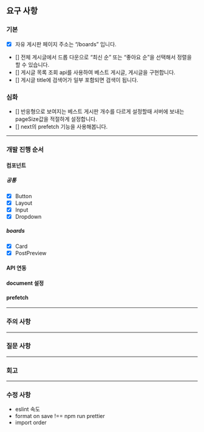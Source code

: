 ## 요구 사항

### 기본

- [x] 자유 게시판 페이지 주소는 “/boards” 입니다.
- [] 전체 게시글에서 드롭 다운으로 “최신 순” 또는 “좋아요 순”을 선택해서 정렬을 할 수 있습니다.
- [] 게시글 목록 조회 api를 사용하여 베스트 게시글, 게시글을 구현합니다.
- [] 게시글 title에 검색어가 일부 포함되면 검색이 됩니다.

### 심화

- [] 반응형으로 보여지는 베스트 게시판 개수를 다르게 설정할때 서버에 보내는 pageSize값을 적절하게 설정합니다.
- [] next의 prefetch 기능을 사용해봅니다.

---

### 개발 진행 순서

#### 컴포넌트

##### 공통

- [x] Button
- [x] Layout
- [x] Input
- [x] Dropdown

##### boards

- [x] Card
- [x] PostPreview

#### API 연동

#### document 설정

#### prefetch

---

### 주의 사항

---

### 질문 사항

---

### 회고

---

### 수정 사항

- eslint 속도
- format on save !== npm run prettier
- import order
